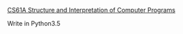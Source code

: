 [CS61A Structure and Interpretation of Computer Programs](http://www-inst.eecs.berkeley.edu/~cs61a/fa11/61a-python/content/www/index.html)

Write in Python3.5

